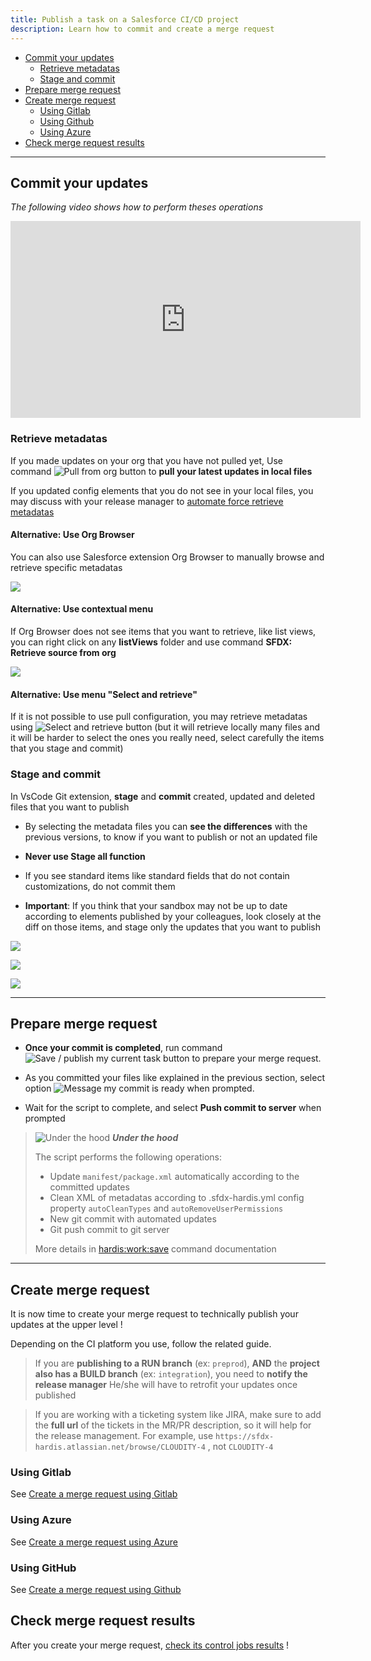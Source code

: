 ```yaml
---
title: Publish a task on a Salesforce CI/CD project
description: Learn how to commit and create a merge request
---
```

<!-- markdownlint-disable MD013 -->

- [Commit your updates](#commit-your-updates)
  - [Retrieve metadatas](#retrieve-metadatas)
  - [Stage and commit](#stage-and-commit)
- [Prepare merge request](#prepare-merge-request)
- [Create merge request](#create-merge-request)
  - [Using Gitlab](#using-gitlab)
  - [Using Github](#using-github)
  - [Using Azure](#using-azure)
- [Check merge request results](#check-merge-request-results)

___

## Commit your updates

_The following video shows how to perform theses operations_

<div style="text-align:center"><iframe width="560" height="315" src="https://www.youtube.com/embed/Ik6whtflmfY" title="YouTube video player" frameborder="0" allow="accelerometer; autoplay; clipboard-write; encrypted-media; gyroscope; picture-in-picture" allowfullscreen></iframe></div>

### Retrieve metadatas

If you made updates on your org that you have not pulled yet, Use command ![Pull from org button](assets/images/btn-pull-from-org.jpg) to **pull your latest updates in local files**

If you updated config elements that you do not see in your local files, you may discuss with your release manager to [automate force retrieve metadatas](salesforce-ci-cd-retrieve.md)

#### Alternative: Use Org Browser

You can also use Salesforce extension Org Browser to manually browse and retrieve specific metadatas

![](assets/images/screenshot-org-browser.png)

#### Alternative: Use contextual menu

If Org Browser does not see items that you want to retrieve, like list views, you can right click on any **listViews** folder and use command **SFDX: Retrieve source from org**

![](assets/images/screenshot-right-click-retrieve.png)

#### Alternative: Use menu "Select and retrieve"

If it is not possible to use pull configuration, you may retrieve metadatas using ![Select and retrieve button](assets/images/btn-select-retrieve.jpg) (but it will retrieve locally many files and it will be harder to select the ones you really need, select carefully the items that you stage and commit)

### Stage and commit

In VsCode Git extension, **stage** and **commit** created, updated and deleted files that you want to publish

- By selecting the metadata files you can **see the differences** with the previous versions, to know if you want to publish or not an updated file

- **Never use Stage all function**

- If you see standard items like standard fields that do not contain customizations, do not commit them

- **Important**: If you think that your sandbox may not be up to date according to elements published by your colleagues, look closely at the diff on those items, and stage only the updates that you want to publish

![](assets/images/screenshot-partial-commit.png)

![](assets/images/screenshot-partial-commit-2.png)

![](assets/images/screenshot-full-commit.png)

___

## Prepare merge request

- **Once your commit is completed**, run command ![Save / publish my current task button](assets/images/btn-save-publish-task.jpg) to prepare your merge request.

- As you committed your files like explained in the previous section, select option ![Message my commit is ready](assets/images/msg-commit-ready.jpg) when prompted.

- Wait for the script to complete, and select **Push commit to server** when prompted

> ![Under the hood](assets/images/engine.png) **_Under the hood_**
>
> The script performs the following operations:
>
> - Update `manifest/package.xml` automatically according to the committed updates
> - Clean XML of metadatas according to .sfdx-hardis.yml config property `autoCleanTypes` and `autoRemoveUserPermissions`
> - New git commit with automated updates
> - Git push commit to git server
>
> More details in [hardis:work:save](https://sfdx-hardis.cloudity.com/hardis/work/save/) command documentation

___

## Create merge request

It is now time to create your merge request to technically publish your updates at the upper level !

Depending on the CI platform you use, follow the related guide.

> If you are **publishing to a RUN branch** (ex: `preprod`), **AND** the **project also has a BUILD branch** (ex: `integration`), you need to **notify the release manager**
> He/she will have to retrofit your updates once published

> If you are working with a ticketing system like JIRA, make sure to add the **full url** of the tickets in the MR/PR description, so it will help for the release management.
> For example, use `https://sfdx-hardis.atlassian.net/browse/CLOUDITY-4` , not `CLOUDITY-4`

### Using Gitlab

See [Create a merge request using Gitlab](salesforce-ci-cd-merge-request-gitlab.md)

### Using Azure

See [Create a merge request using Azure](salesforce-ci-cd-pull-request-azure.md)

### Using GitHub

See [Create a merge request using Github](salesforce-ci-cd-pull-request-github.md)

## Check merge request results

After you create your merge request, [check its control jobs results](salesforce-ci-cd-handle-merge-request-results.md) !